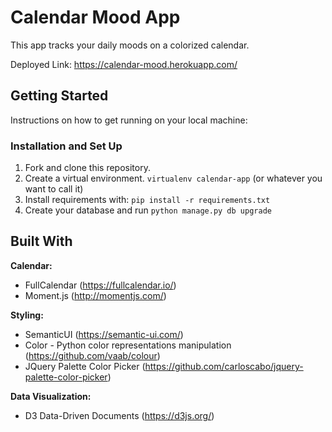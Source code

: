 # Calendar Mood App

This app tracks your daily moods on a colorized calendar.

Deployed Link: https://calendar-mood.herokuapp.com/


## Getting Started
Instructions on how to get running on your local machine:

### Installation and Set Up
1. Fork and clone this repository.
2. Create a virtual environment. `virtualenv calendar-app` (or whatever you want to call it)  
3. Install requirements with: `pip install -r requirements.txt`
4. Create your database and run `python manage.py db upgrade` 


## Built With  

**Calendar:**  

* FullCalendar (https://fullcalendar.io/)  
* Moment.js (http://momentjs.com/)


**Styling:**  

* SemanticUI (https://semantic-ui.com/)
* Color - Python color representations manipulation (https://github.com/vaab/colour)
* JQuery Palette Color Picker (https://github.com/carloscabo/jquery-palette-color-picker)


**Data Visualization:**  

* D3 Data-Driven Documents (https://d3js.org/)
